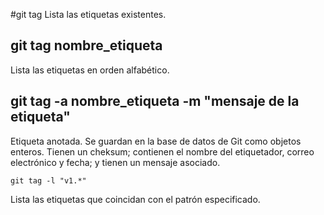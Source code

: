 #git tag
Lista las etiquetas existentes.

## git tag nombre_etiqueta
Lista las etiquetas en orden alfabético.

## git tag -a nombre_etiqueta -m "mensaje de la etiqueta"
Etiqueta anotada. Se guardan en la base de datos de Git como objetos enteros. Tienen un cheksum; contienen el nombre del etiquetador, correo electrónico y fecha; y tienen un mensaje asociado.

```
git tag -l "v1.*"
```

Lista las etiquetas que coincidan con el patrón especificado.
